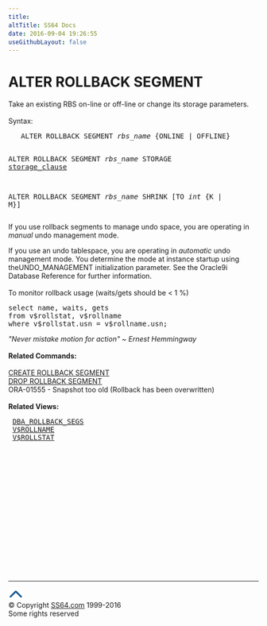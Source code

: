 ```yaml
---
title:
altTitle: SS64 Docs
date: 2016-09-04 19:26:55
useGithubLayout: false
---
```

<!-- #BeginLibraryItem "/Library/head_ora.lbi" --><!-- #EndLibraryItem --><h1>ALTER ROLLBACK SEGMENT</h1> 
<p>Take an existing RBS on-line or off-line or change its storage 
  parameters.<br>
  <br>
  Syntax:</p>
<pre>   ALTER ROLLBACK SEGMENT <i>rbs_name</i> {ONLINE | OFFLINE}

   ALTER ROLLBACK SEGMENT <i>rbs_name</i> STORAGE <a href="clause_storage.html">storage_clause</a>

   ALTER ROLLBACK SEGMENT <i>rbs_name</i> SHRINK [TO <i>int</i> {K | M}]</pre>
<p>If you use  rollback segments to manage undo space, you are  operating in <i> manual </i>undo management mode.</p>
<p>If you use an undo tablespace, you are operating in <i>automatic </i>undo management mode. You determine the mode at instance startup using theUNDO_MANAGEMENT initialization parameter. 
  See the Oracle9i Database Reference for further information.<br>
  <br>
  To monitor rollback usage (waits/gets should be &lt; 1 %)</p>
<pre>select name, waits, gets
from v$rollstat, v$rollname
where v$rollstat.usn = v$rollname.usn;</pre>
<p><span class="quote"><i>"Never mistake motion for action" ~ Ernest Hemmingway</i></span><br>
<br>
<b>Related Commands:</b><br>
<br>
<a href="rollback_c.html">CREATE ROLLBACK SEGMENT</a> <br>
<a href="rollback_d.html">DROP ROLLBACK SEGMENT</a><br>
ORA-01555 - Snapshot too old (Rollback has been overwritten) <br><br>
<b>Related Views:</b></p>
<pre> <a href="../orad/DBA_ROLLBACK_SEGS.html">DBA_ROLLBACK_SEGS</a>
 <a href="../orav/V$ROLLNAME.html">V$ROLLNAME</a>
 <a href="../orav/V$ROLLSTAT.html">V$ROLLSTAT</a></pre><!-- #BeginLibraryItem "/Library/foot_ora.lbi" --><p>
<!-- oracle-footer -->
<ins class="adsbygoogle" style="display:inline-block;width:300px;height:250px" data-ad-client="ca-pub-6140977852749469" data-ad-slot="4275490898"></ins>
<script>
(adsbygoogle = window.adsbygoogle || []).push({});
</script></p>
<hr>
<div id="bl" class="footer"><a href="rollback_a.html#"><img src="../images/top.png" width="30" height="22" alt="Back to the Top"></a></div>
<div id="br" class="footer, tagline">© Copyright <a href="http://ss64.com/">SS64.com</a> 1999-2016<br>
Some rights reserved</div><!-- #EndLibraryItem -->

